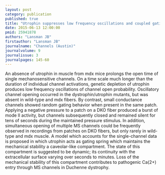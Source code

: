 ```yaml
---
layout: post
category: publication
published: true
title: "Utrophin suppresses low frequency oscillations and coupled gating of mechanosensitive ion channels in dystrophic skeletal muscle."
date: 2015-06-13 12:00:00
pmid: 25941878
authors: "Lansman JB"
firstauthor: "Lansman JB"
journalname: "Channels (Austin)"
journalvolume: 9
journalissue: 3
journalpages: 145-60
---
```


An absence of utrophin in muscle from mdx mice prolongs the open time of single mechanosensitive channels. On a time scale much longer than the duration of individual channel activations, genetic depletion of utrophin produces low frequency oscillations of channel open probability. Oscillatory channel opening occurred in the dystrophin/utrophin mutants, but was absent in wild-type and mdx fibers. By contrast, small conductance channels showed random gating behavior when present in the same patch. Applying a negative pressure to a patch on a DKO fiber produced a burst of mode II activity, but channels subsequently closed and remained silent for tens of seconds during the maintained pressure stimulus. In addition, simultaneous opening of multiple MS channels could be frequently observed in recordings from patches on DKO fibers, but only rarely in wild-type and mdx muscle. A model which accounts for the single-channel data is proposed in which utrophin acts as gating spring which maintains the mechanical stability a caveolar-like compartment. The state of this compartment is suggested to be dynamic; its continuity with the extracellular surface varying over seconds to minutes. Loss of the mechanical stability of this compartment contributes to pathogenic Ca(2+) entry through MS channels in Duchenne dystrophy.

